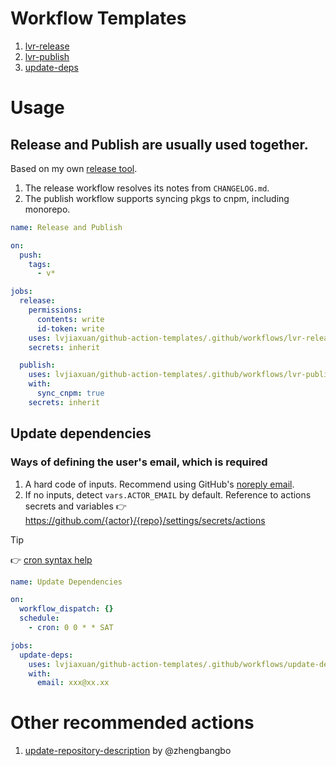 # Workflow Templates

1. [lvr-release](.github/workflows/lvr-release.yml)
2. [lvr-publish](.github/workflows/lvr-publish.yml)
3. [update-deps](.github/workflows/update-deps.yml)

# Usage

## Release and Publish are usually used together.

Based on my own [release tool](github.com/lvjiaxuan/release).

1. The release workflow resolves its notes from `CHANGELOG.md`.
2. The publish workflow supports syncing pkgs to cnpm, including monorepo.

```yml
name: Release and Publish 

on:
  push:
    tags:
      - v*

jobs:
  release:
    permissions:
      contents: write
      id-token: write
    uses: lvjiaxuan/github-action-templates/.github/workflows/lvr-release.yml@main
    secrets: inherit

  publish:
    uses: lvjiaxuan/github-action-templates/.github/workflows/lvr-publish.yml@main
    with:
      sync_cnpm: true
    secrets: inherit
```

## Update dependencies

### Ways of defining the user's email, which is required

1. A hard code of inputs. Recommend using GitHub's [noreply email](https://github.com/settings/emails).
2. If no inputs, detect `vars.ACTOR_EMAIL` by default. Reference to actions secrets and variables :point_right: https://github.com/{actor}/{repo}/settings/secrets/actions

> [!TIP]
> :point_right: [cron syntax help](https://crontab.guru/examples.html)

```yml
name: Update Dependencies

on:
  workflow_dispatch: {}
  schedule:
    - cron: 0 0 * * SAT

jobs:
  update-deps:
    uses: lvjiaxuan/github-action-templates/.github/workflows/update-deps.yml@main
    with:
      email: xxx@xx.xx
```

# Other recommended actions

1. [update-repository-description](https://github.com/zhengbangbo/update-repository-description) by @zhengbangbo
